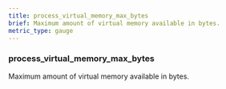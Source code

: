 ```yaml
---
title: process_virtual_memory_max_bytes
brief: Maximum amount of virtual memory available in bytes.
metric_type: gauge
---
```

### process_virtual_memory_max_bytes

Maximum amount of virtual memory available in bytes.
